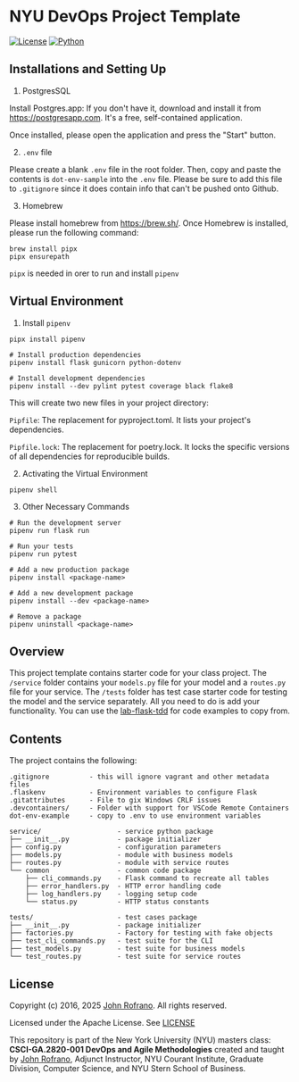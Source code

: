 # NYU DevOps Project Template

[![License](https://img.shields.io/badge/License-Apache_2.0-blue.svg)](https://opensource.org/licenses/Apache-2.0)
[![Python](https://img.shields.io/badge/Language-Python-blue.svg)](https://python.org/)

## Installations and Setting Up

1. PostgresSQL

Install Postgres.app: If you don't have it, download and install it from https://postgresapp.com. It's a free, self-contained application.

Once installed, please open the application and press the "Start" button.

2. `.env` file

Please create a blank `.env` file in the root folder. Then, copy and paste the contents is `dot-env-sample` into the `.env` file. Please be sure to add this file to `.gitignore` since it does contain info that can't be pushed onto Github.

3. Homebrew

Please install homebrew from https://brew.sh/. Once Homebrew is installed, please run the following command:

```
brew install pipx
pipx ensurepath
```

`pipx` is needed in orer to run and install `pipenv`

## Virtual Environment

1. Install `pipenv`

```
pipx install pipenv

# Install production dependencies
pipenv install flask gunicorn python-dotenv

# Install development dependencies
pipenv install --dev pylint pytest coverage black flake8
```
This will create two new files in your project directory:

`Pipfile`: The replacement for pyproject.toml. It lists your project's dependencies.

`Pipfile.lock`: The replacement for poetry.lock. It locks the specific versions of all dependencies for reproducible builds.

2. Activating the Virtual Environment

```
pipenv shell
```

3. Other Necessary Commands

```
# Run the development server
pipenv run flask run

# Run your tests
pipenv run pytest

# Add a new production package
pipenv install <package-name>

# Add a new development package
pipenv install --dev <package-name>

# Remove a package
pipenv uninstall <package-name>
```

## Overview

This project template contains starter code for your class project. The `/service` folder contains your `models.py` file for your model and a `routes.py` file for your service. The `/tests` folder has test case starter code for testing the model and the service separately. All you need to do is add your functionality. You can use the [lab-flask-tdd](https://github.com/nyu-devops/lab-flask-tdd) for code examples to copy from.

## Contents

The project contains the following:

```text
.gitignore          - this will ignore vagrant and other metadata files
.flaskenv           - Environment variables to configure Flask
.gitattributes      - File to gix Windows CRLF issues
.devcontainers/     - Folder with support for VSCode Remote Containers
dot-env-example     - copy to .env to use environment variables

service/                   - service python package
├── __init__.py            - package initializer
├── config.py              - configuration parameters
├── models.py              - module with business models
├── routes.py              - module with service routes
└── common                 - common code package
    ├── cli_commands.py    - Flask command to recreate all tables
    ├── error_handlers.py  - HTTP error handling code
    ├── log_handlers.py    - logging setup code
    └── status.py          - HTTP status constants

tests/                     - test cases package
├── __init__.py            - package initializer
├── factories.py           - Factory for testing with fake objects
├── test_cli_commands.py   - test suite for the CLI
├── test_models.py         - test suite for business models
└── test_routes.py         - test suite for service routes
```

## License

Copyright (c) 2016, 2025 [John Rofrano](https://www.linkedin.com/in/JohnRofrano/). All rights reserved.

Licensed under the Apache License. See [LICENSE](LICENSE)

This repository is part of the New York University (NYU) masters class: **CSCI-GA.2820-001 DevOps and Agile Methodologies** created and taught by [John Rofrano](https://cs.nyu.edu/~rofrano/), Adjunct Instructor, NYU Courant Institute, Graduate Division, Computer Science, and NYU Stern School of Business.
